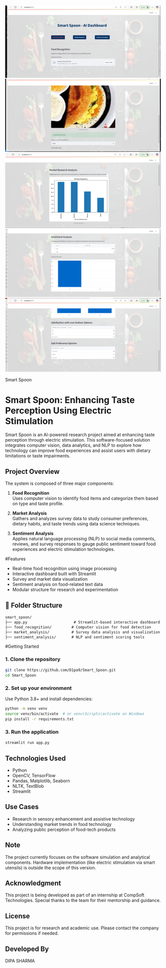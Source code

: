 ![Smart-Spoon-AI-Dashboard](Smart-Spoon-AI-Dashboard.png)
![Food-Recognition-Page](Food-Recognition-Page.png)
![MarketResearch-Page](MarketResearch-Page.png)
![SentimentAnalysis-Page](SentimentAnalysis-Page.png)
![Opnions](Opnions.png)

Smart Spoon

# Smart Spoon: Enhancing Taste Perception Using Electric Stimulation

Smart Spoon is an AI-powered research project aimed at enhancing taste perception through electric stimulation. This software-focused solution integrates computer vision, data analytics, and NLP to explore how technology can improve food experiences and assist users with dietary limitations or taste impairments.

##  Project Overview

The system is composed of three major components:

1. **Food Recognition**  
   Uses computer vision to identify food items and categorize them based on type and taste profile.

2. **Market Analysis**  
   Gathers and analyzes survey data to study consumer preferences, dietary habits, and taste trends using data science techniques.

3. **Sentiment Analysis**  
   Applies natural language processing (NLP) to social media comments, reviews, and survey responses to gauge public sentiment toward food experiences and electric stimulation technologies.

#Features

- Real-time food recognition using image processing
- Interactive dashboard built with Streamlit
- Survey and market data visualization
- Sentiment analysis on food-related text data
- Modular structure for research and experimentation

## 📁 Folder Structure

```
smart_spoon/
├── app.py                     # Streamlit-based interactive dashboard
├── food_recognition/         # Computer vision for food detection
├── market_analysis/          # Survey data analysis and visualization
├── sentiment_analysis/       # NLP and sentiment scoring tools
```

#Getting Started

### 1. Clone the repository

```bash
git clone https://github.com/D1pa9/Smart_Spoon.git
cd Smart_Spoon
```

### 2. Set up your environment

Use Python 3.8+ and install dependencies:

```bash
python -m venv venv
source venv/bin/activate  # or venv\Scripts\activate on Windows
pip install -r requirements.txt
```

### 3. Run the application

```bash
streamlit run app.py
```

## Technologies Used

- Python
- OpenCV, TensorFlow
- Pandas, Matplotlib, Seaborn
- NLTK, TextBlob
- Streamlit

##  Use Cases

- Research in sensory enhancement and assistive technology
- Understanding market trends in food technology
- Analyzing public perception of food-tech products

## Note

The project currently focuses on the software simulation and analytical components. Hardware implementation (like electric stimulation via smart utensils) is outside the scope of this version.

## Acknowledgment
This project is being developed as part of an internship at CompSoft Technologies. Special thanks to the team for their mentorship and guidance.

## License

This project is for research and academic use. Please contact the company for permissions if needed.


## Developed By
DIPA SHARMA

